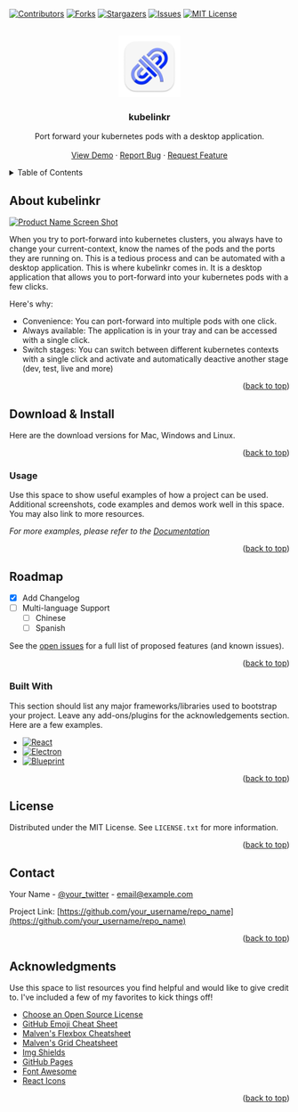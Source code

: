 <a name="readme-top"></a>

[![Contributors][contributors-shield]][contributors-url]
[![Forks][forks-shield]][forks-url]
[![Stargazers][stars-shield]][stars-url]
[![Issues][issues-shield]][issues-url]
[![MIT License][license-shield]][license-url]


<br />
<div align="center">
  <a href="https://github.com/othneildrew/Best-README-Template">
    <img src="assets/icon.png" alt="Logo" width="110" height="110">
  </a>

<h3 align="center">kubelinkr</h3>

  <p align="center">
    Port forward your kubernetes pods with a desktop application.
    <br />
    <br />
    <a href="https://github.com/othneildrew/Best-README-Template">View Demo</a>
    ·
    <a href="https://github.com/othneildrew/Best-README-Template/issues">Report Bug</a>
    ·
    <a href="https://github.com/othneildrew/Best-README-Template/issues">Request Feature</a>
  </p>
</div>



<!-- TABLE OF CONTENTS -->
<details>
  <summary>Table of Contents</summary>
  <ol>
    <li>
      <a href="#about-the-project">About kubelinkr</a>
      <ul>
        <li><a href="#built-with">Built With</a></li>
      </ul>
    </li>
    <li>
      <a href="#getting-started">Getting Started</a>
      <ul>
        <li><a href="#prerequisites">Prerequisites</a></li>
        <li><a href="#installation">Installation</a></li>
      </ul>
    </li>
    <li><a href="#usage">Usage</a></li>
    <li><a href="#roadmap">Roadmap</a></li>
    <li><a href="#contributing">Contributing</a></li>
    <li><a href="#license">License</a></li>
    <li><a href="#contact">Contact</a></li>
    <li><a href="#acknowledgments">Acknowledgments</a></li>
  </ol>
</details>



<!-- ABOUT THE PROJECT -->
## About kubelinkr

[![Product Name Screen Shot][product-screenshot]](https://example.com)

When you try to port-forward into kubernetes clusters, you always have to change your current-context, know the names of the pods and the ports they are running on. This is a tedious process and can be automated with a desktop application. This is where kubelinkr comes in. It is a desktop application that allows you to port-forward into your kubernetes pods with a few clicks.

Here's why:
* Convenience: You can port-forward into multiple pods with one click.
* Always available: The application is in your tray and can be accessed with a single click.
* Switch stages: You can switch between different kubernetes contexts with a single click and activate and automatically deactive another stage (dev, test, live and more)

<p align="right">(<a href="#readme-top">back to top</a>)</p>



<!-- GETTING STARTED -->
## Download & Install

Here are the download versions for Mac, Windows and Linux.



<p align="right">(<a href="#readme-top">back to top</a>)</p>



<!-- USAGE EXAMPLES -->
### Usage

Use this space to show useful examples of how a project can be used. Additional screenshots, code examples and demos work well in this space. You may also link to more resources.

_For more examples, please refer to the [Documentation](https://example.com)_

<p align="right">(<a href="#readme-top">back to top</a>)</p>



<!-- ROADMAP -->
## Roadmap

- [x] Add Changelog
- [ ] Multi-language Support
  - [ ] Chinese
  - [ ] Spanish

See the [open issues](https://github.com/othneildrew/Best-README-Template/issues) for a full list of proposed features (and known issues).

<p align="right">(<a href="#readme-top">back to top</a>)</p>



### Built With

This section should list any major frameworks/libraries used to bootstrap your project. Leave any add-ons/plugins for the acknowledgements section. Here are a few examples.

* [![React][React.js]][React-url]
* [![Electron][Electron]][Electron-url]
* [![Blueprint][Blueprint]][Blueprint-url]

<p align="right">(<a href="#readme-top">back to top</a>)</p>



<!-- LICENSE -->
## License

Distributed under the MIT License. See `LICENSE.txt` for more information.

<p align="right">(<a href="#readme-top">back to top</a>)</p>



<!-- CONTACT -->
## Contact

Your Name - [@your_twitter](https://twitter.com/your_username) - email@example.com

Project Link: [https://github.com/your_username/repo_name](https://github.com/your_username/repo_name)

<p align="right">(<a href="#readme-top">back to top</a>)</p>



<!-- ACKNOWLEDGMENTS -->
## Acknowledgments

Use this space to list resources you find helpful and would like to give credit to. I've included a few of my favorites to kick things off!

* [Choose an Open Source License](https://choosealicense.com)
* [GitHub Emoji Cheat Sheet](https://www.webpagefx.com/tools/emoji-cheat-sheet)
* [Malven's Flexbox Cheatsheet](https://flexbox.malven.co/)
* [Malven's Grid Cheatsheet](https://grid.malven.co/)
* [Img Shields](https://shields.io)
* [GitHub Pages](https://pages.github.com)
* [Font Awesome](https://fontawesome.com)
* [React Icons](https://react-icons.github.io/react-icons/search)

<p align="right">(<a href="#readme-top">back to top</a>)</p>



<!-- MARKDOWN LINKS & IMAGES -->
<!-- https://www.markdownguide.org/basic-syntax/#reference-style-links -->
[contributors-shield]: https://img.shields.io/github/contributors/donnercody/kubelinkr.svg?style=for-the-badge
[contributors-url]: https://github.com/donnercody/kubelinkr/graphs/contributors
[forks-shield]: https://img.shields.io/github/forks/donnercody/kubelinkr.svg?style=for-the-badge
[forks-url]: https://github.com/donnercody/kubelinkr/network/members
[stars-shield]: https://img.shields.io/github/stars/donnercody/kubelinkr.svg?style=for-the-badge
[stars-url]: https://github.com/donnercody/kubelinkr/stargazers
[issues-shield]: https://img.shields.io/github/issues/donnercody/kubelinkr.svg?style=for-the-badge
[issues-url]: https://github.com/donnercody/kubelinkr/issues
[license-shield]: https://img.shields.io/github/license/donnercody/kubelinkr.svg?style=for-the-badge
[license-url]: https://github.com/donnercody/kubelinkr/blob/master/LICENSE.txt
[linkedin-shield]: https://img.shields.io/badge/-LinkedIn-black.svg?style=for-the-badge&logo=linkedin&colorB=555
[product-screenshot]: images/screenshot.png
[React.js]: https://img.shields.io/badge/React-20232A?style=for-the-badge&logo=react&logoColor=61DAFB
[React-url]: https://reactjs.org/
[Electron]: https://img.shields.io/badge/Electron-191970?style=for-the-badge&logo=electron&logoColor=white
[Electron-url]: https://www.electronjs.org/
[Blueprint]: https://img.shields.io/badge/Blueprint-30404D?style=for-the-badge&logo=blueprint&logoColor=white
[Blueprint-url]: https://blueprintjs.com/


